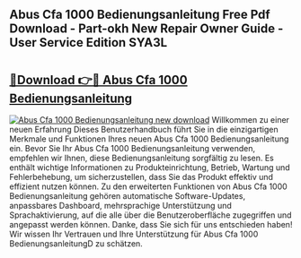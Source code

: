 ## Abus Cfa 1000 Bedienungsanleitung Free Pdf Download - Part-okh New Repair Owner Guide - User Service Edition SYA3L

# <h2><a href="http://df34c8t.blite.top/?on=Abus+Cfa+1000+Bedienungsanleitung">🔗Download 👉🔴 Abus Cfa 1000 Bedienungsanleitung</a></h2>

[![Abus Cfa 1000 Bedienungsanleitung new download](https://i.imgur.com/lujVjoI.png)](http://df34c8t.blite.top/?on=Abus+Cfa+1000+Bedienungsanleitung)
Willkommen zu einer neuen Erfahrung Dieses Benutzerhandbuch führt Sie in die einzigartigen Merkmale und Funktionen Ihres neuen Abus Cfa 1000 Bedienungsanleitung ein. Bevor Sie Ihr Abus Cfa 1000 Bedienungsanleitung verwenden, empfehlen wir Ihnen, diese Bedienungsanleitung sorgfältig zu lesen. Es enthält wichtige Informationen zu Produkteinrichtung, Betrieb, Wartung und Fehlerbehebung, um sicherzustellen, dass Sie das Produkt effektiv und effizient nutzen können. Zu den erweiterten Funktionen von Abus Cfa 1000 Bedienungsanleitung gehören automatische Software-Updates, anpassbares Dashboard, mehrsprachige Unterstützung und Sprachaktivierung, auf die alle über die Benutzeroberfläche zugegriffen und angepasst werden können. Danke, dass Sie sich für uns entschieden haben! Wir wissen Ihr Vertrauen und Ihre Unterstützung für Abus Cfa 1000 BedienungsanleitungD zu schätzen.
